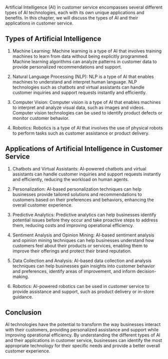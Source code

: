 
Artificial Intelligence (AI) in customer service encompasses several different types of AI technologies, each with its own unique applications and benefits. In this chapter, we will discuss the types of AI and their applications in customer service.

Types of Artificial Intelligence
--------------------------------

1. Machine Learning: Machine learning is a type of AI that involves training machines to learn from data without being explicitly programmed. Machine learning algorithms can analyze patterns in customer data to provide personalized recommendations and support.

2. Natural Language Processing (NLP): NLP is a type of AI that enables machines to understand and interpret human language. NLP technologies such as chatbots and virtual assistants can handle customer inquiries and support requests instantly and efficiently.

3. Computer Vision: Computer vision is a type of AI that enables machines to interpret and analyze visual data, such as images and videos. Computer vision technologies can be used to identify product defects or monitor customer behavior.

4. Robotics: Robotics is a type of AI that involves the use of physical robots to perform tasks such as customer assistance or product delivery.

Applications of Artificial Intelligence in Customer Service
-----------------------------------------------------------

1. Chatbots and Virtual Assistants: AI-powered chatbots and virtual assistants can handle customer inquiries and support requests instantly and efficiently, reducing the workload on human agents.

2. Personalization: AI-based personalization techniques can help businesses provide tailored solutions and recommendations to customers based on their preferences and behaviors, enhancing the overall customer experience.

3. Predictive Analytics: Predictive analytics can help businesses identify potential issues before they occur and take proactive steps to address them, reducing costs and improving operational efficiency.

4. Sentiment Analysis and Opinion Mining: AI-based sentiment analysis and opinion mining techniques can help businesses understand how customers feel about their products or services, enabling them to improve their offerings and protect their brand reputation.

5. Data Collection and Analysis: AI-based data collection and analysis techniques can help businesses gain insights into customer behavior and preferences, identify areas of improvement, and inform decision-making.

6. Robotics: AI-powered robotics can be used in customer service to provide assistance and support, such as product delivery or in-store guidance.

Conclusion
----------

AI technologies have the potential to transform the way businesses interact with their customers, providing personalized assistance and support while improving operational efficiency. By understanding the different types of AI and their applications in customer service, businesses can identify the most appropriate technology for their specific needs and provide a better overall customer experience.
